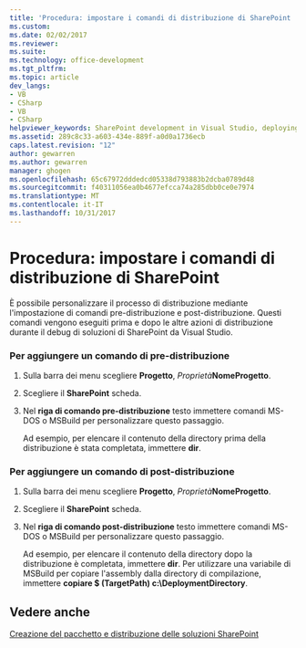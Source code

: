 ```yaml
---
title: 'Procedura: impostare i comandi di distribuzione di SharePoint | Documenti Microsoft'
ms.custom: 
ms.date: 02/02/2017
ms.reviewer: 
ms.suite: 
ms.technology: office-development
ms.tgt_pltfrm: 
ms.topic: article
dev_langs:
- VB
- CSharp
- VB
- CSharp
helpviewer_keywords: SharePoint development in Visual Studio, deploying
ms.assetid: 289c8c33-a603-434e-889f-a0d0a1736ecb
caps.latest.revision: "12"
author: gewarren
ms.author: gewarren
manager: ghogen
ms.openlocfilehash: 65c67972dddedcd05338d793883b2dcba0789d48
ms.sourcegitcommit: f40311056ea0b4677efcca74a285dbb0ce0e7974
ms.translationtype: MT
ms.contentlocale: it-IT
ms.lasthandoff: 10/31/2017
---
```

# <a name="how-to-set-sharepoint-deployment-commands"></a>Procedura: impostare i comandi di distribuzione di SharePoint
  È possibile personalizzare il processo di distribuzione mediante l'impostazione di comandi pre-distribuzione e post-distribuzione. Questi comandi vengono eseguiti prima e dopo le altre azioni di distribuzione durante il debug di soluzioni di SharePoint da Visual Studio.  
  
### <a name="to-add-a-pre-deployment-command"></a>Per aggiungere un comando di pre-distribuzione  
  
1.  Sulla barra dei menu scegliere **Progetto**, *Proprietà***NomeProgetto**.  
  
2.  Scegliere il **SharePoint** scheda.  
  
3.  Nel **riga di comando pre-distribuzione** testo immettere comandi MS-DOS o MSBuild per personalizzare questo passaggio.  
  
     Ad esempio, per elencare il contenuto della directory prima della distribuzione è stata completata, immettere **dir**.  
  
### <a name="to-add-a-post-deployment-command"></a>Per aggiungere un comando di post-distribuzione  
  
1.  Sulla barra dei menu scegliere **Progetto**, *Proprietà***NomeProgetto**.  
  
2.  Scegliere il **SharePoint** scheda.  
  
3.  Nel **riga di comando post-distribuzione** testo immettere comandi MS-DOS o MSBuild per personalizzare questo passaggio.  
  
     Ad esempio, per elencare il contenuto della directory dopo la distribuzione è completata, immettere **dir**. Per utilizzare una variabile di MSBuild per copiare l'assembly dalla directory di compilazione, immettere **copiare $ (TargetPath) c:\DeploymentDirectory**.  
  
## <a name="see-also"></a>Vedere anche  
 [Creazione del pacchetto e distribuzione delle soluzioni SharePoint](../sharepoint/packaging-and-deploying-sharepoint-solutions.md)  
  
  